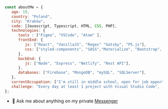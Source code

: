 ```javascript
const aboutMe = {
   age: 19,
   country: "Poland",
   city: "Kraków",
   code: [Javascript, Typescript, HTML, CSS, PHP],
   technologies: {
      tools : ["Figma", "VSCode", "Atom" ],
      frontEnd: {
         js: ["React", "VanillaJS", "Regex" "Gatsby", "P5.js"],
         css: ["styled-components", "SASS","Materialize", "Bootstrap", "Bulma"]
      },
      backEnd: {
         js: ["Node", "Express", "Netlify", "Rest API"],
      },
      databases: ["Firebase", "MongoDB", "mySQL", "SQLServer"],
   },
   currentOccupation: ["I'm still in middle school, open for job opportunities"],
   challenge: "Every day at least 1 project with Visual Studio Code",
};
```
- 💬 Ask me about anything on my private [Messenger](https://www.messenger.com/t/acotamuwas)
<!--
**kubo550/kubo550** is a ✨ _special_ ✨ repository because its `README.md` (this file) appears on your GitHub profile.

Here are some ideas to get you started:

- 🔭 I’m currently working on ...
- 🌱 I’m currently learning ...
- 👯 I’m looking to collaborate on ...
- 🤔 I’m looking for help with ...
- 💬 Ask me about ...
- 📫 How to reach me: ...
- 😄 Pronouns: ...
- ⚡ Fun fact: ...
-->
